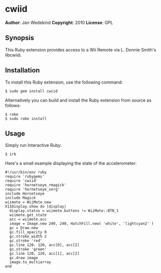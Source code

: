 cwiid
=====

**Author**:       Jan Wedekind
**Copyright**:    2010
**License**:      GPL

Synopsis
--------

This Ruby extension provides access to a Wii Remote via L. Donnie Smith's libcwiid.

Installation
------------

To install this Ruby extension, use the following command:

    $ sudo gem install cwiid

Alternatively you can build and install the Ruby extension from source as follows:

    $ rake
    $ sudo rake install

Usage
-----

Simply run Interactive Ruby:

    $ irb

Here's a small example displaying the state of the accelerometer:

    #!/usr/bin/env ruby
    require 'rubygems'
    require 'cwiid'
    require 'hornetseye_rmagick'
    require 'hornetseye_xorg'
    include Hornetseye
    include Magick
    wiimote = WiiMote.new
    X11Display.show do |display|
      display.status = wiimote.buttons != WiiMote::BTN_1
      wiimote.get_state
      acc = wiimote.acc
      image = Image.new 240, 240, HatchFill.new( 'white', 'lightcyan2' )
      gc = Draw.new
      gc.fill_opacity 0
      gc.stroke_width 2
      gc.stroke 'red'
      gc.line 120, 120, acc[0], acc[2]
      gc.stroke 'green'
      gc.line 120, 120, acc[1], acc[2]
      gc.draw image
      image.to_multiarray
    end


